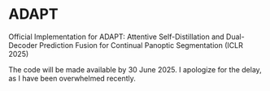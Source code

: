 # ADAPT
Official Implementation for ADAPT: Attentive Self-Distillation and Dual-Decoder Prediction Fusion for Continual Panoptic Segmentation (ICLR 2025)

The code will be made available by 30 June 2025. I apologize for the delay, as I have been overwhelmed recently.
